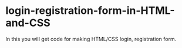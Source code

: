 # login-registration-form-in-HTML-and-CSS
In this you will get code for making HTML/CSS login, registration form.
